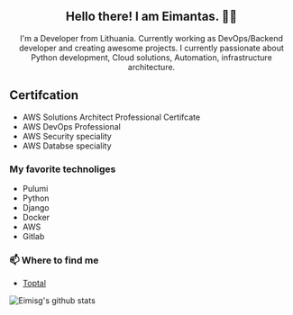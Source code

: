 <h2 align="center">Hello there! I am Eimantas. 👋🤓</h2>
<p align="center">I'm a Developer from Lithuania.
Currently working as DevOps/Backend developer and creating awesome projects.
I currently passionate about Python development, Cloud solutions, Automation, infrastructure architecture.

## Certifcation
- AWS Solutions Architect Professional Certifcate
- AWS DevOps Professional
- AWS Security speciality
- AWS Databse speciality

###  My favorite technoliges
- Pulumi
- Python
- Django
- Docker
- AWS
- Gitlab

### 📫 Where to find me
- [Toptal](https://www.toptal.com/resume/eimantas-genciauskas)

![Eimisg's github stats](https://github-readme-stats.vercel.app/api?username=eimisg&count_private=true&theme=dracula)
